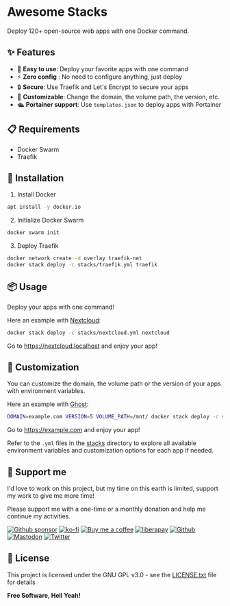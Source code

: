# Awesome Stacks

Deploy 120+ open-source web apps with one Docker command.

## ✨ Features

- 🚀 **Easy to use**: Deploy your favorite apps with one command
- ⚡ **Zero config** : No need to configure anything, just deploy
- 🔒 **Secure**: Use Traefik and Let's Encrypt to secure your apps
- 🔧 **Customizable**: Change the domain, the volume path, the version, etc.
- 🛳️ **Portainer support**: Use `templates.json` to deploy apps with Portainer

## 📋 Requirements

- Docker Swarm
- Traefik

## 🚀 Installation

1. Install Docker

```bash
apt install -y docker.io
```

2. Initialize Docker Swarm

```bash
docker swarm init
```

3. Deploy Traefik

```bash
docker network create -d overlay traefik-net
docker stack deploy -c stacks/traefik.yml traefik
```

## 📦 Usage

Deploy your apps with one command!

Here an example with [Nextcloud](./stacks/nextcloud.yml):

```bash
docker stack deploy -c stacks/nextcloud.yml nextcloud
```

Go to https://nextcloud.localhost and enjoy your app!

## 🔧 Customization

You can customize the domain, the volume path or the version of your apps with environment variables.

Here an example with [Ghost](./stacks/ghost.yml):

```bash
DOMAIN=example.com VERSION=5 VOLUME_PATH=/mnt/ docker stack deploy -c stacks/ghost.yml ghost
```

Go to https://example.com and enjoy your app!

Refer to the `.yml` files in the [stacks](./stacks) directory to explore all available environment variables and customization options for each app if needed.

## 🎁 Support me

I'd love to work on this project, but my time on this earth is limited, support my work to give me more time!

Please support me with a one-time or a monthly donation and help me continue my activities.

[![Github sponsor](https://img.shields.io/badge/github-Support%20my%20work-lightgrey?style=social&logo=github)](https://github.com/sponsors/johackim/)
[![ko-fi](https://img.shields.io/badge/ko--fi-Support%20my%20work-lightgrey?style=social&logo=ko-fi)](https://ko-fi.com/johackim)
[![Buy me a coffee](https://img.shields.io/badge/Buy%20me%20a%20coffee-Support%20my%20work-lightgrey?style=social&logo=buy%20me%20a%20coffee&logoColor=%23FFDD00)](https://www.buymeacoffee.com/johackim)
[![liberapay](https://img.shields.io/badge/liberapay-Support%20my%20work-lightgrey?style=social&logo=liberapay&logoColor=%23F6C915)](https://liberapay.com/johackim/donate)
[![Github](https://img.shields.io/github/followers/johackim?label=Follow%20me&style=social)](https://github.com/johackim)
[![Mastodon](https://img.shields.io/mastodon/follow/1631?domain=https%3A%2F%2Fmastodon.ethibox.fr&style=social)](https://mastodon.ethibox.fr/@johackim)
[![Twitter](https://img.shields.io/twitter/follow/_johackim?style=social)](https://twitter.com/_johackim)

## 📜 License

This project is licensed under the GNU GPL v3.0 - see the [LICENSE.txt](https://raw.githubusercontent.com/ethibox/awesome-stacks/master/LICENSE.txt) file for details

**Free Software, Hell Yeah!**
